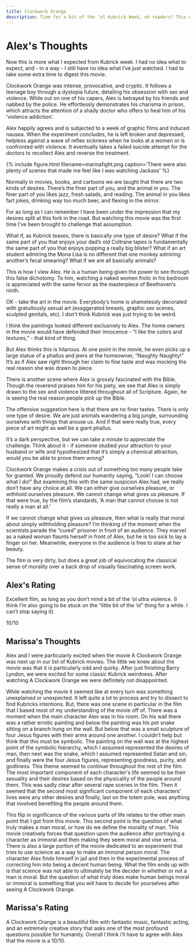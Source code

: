 ```yaml
---
title: Clockwork Orange
description: Time for a bit of the ‘ol Kubrick Week, eh readers? This week we take on the mental flogging that is Clockwork Orange. I’ll be rebuilding my sense of morality all week.
---
```


# Alex's Thoughts

Now this is more what I expected from Kubrick week. I had no idea what
to expect, and - in a way - I still have no idea what I’ve just
watched. I had to take some extra time to digest this movie.

Clockwork Orange was intense, provocative, and cryptic. It follows a
teenage boy through a dystopia future, detailing his obsession with
sex and violence. While out on one of his capers, Alex is betrayed by
his friends and nabbed by the police. He effortlessly demonstrates his
charisma in prison, which attracts the attention of a shady doctor who
offers to heal him of his ‘violence addiction’.

Alex happily agrees and is subjected to a week of graphic films and
induced nausea. When the experiment concludes, he is left broken and
depressed, helpless against a wave of reflex sickness when he looks at
a women or is confronted with violence. It eventually takes a failed
suicide attempt for the doctors to recollect Alex and reverse the
treatment.

{% include figure.html filename=marinafight.png caption='There were
also plenty of scenes that made me feel like I was watching Jackass' %}

Normally in movies, books, and cartoons we are taught that there are
two kinds of desires. There’s the finer part of you, and the animal in
you. The finer part of you likes jazz, fresh salads, and reading. The
animal in you likes fart jokes, drinking way too much beer, and
flexing in the mirror.

For as long as I can remember I have been under the impression that my
desires split at this fork in the road. But watching this movie was
the first time I’ve been brought to challenge that assumption.

What if, as Kubrick teases, there is basically one type of desire?
What if the same part of you that enjoys your dad’s old Coltrane tapes
is fundamentally the same part of you that enjoys popping a really big
blister? What if an art student admiring the Mona Lisa is no different
that one monkey admiring another’s fecal smearing? What if we are all
basically animals?

This is how I view Alex. He is a human being given the power to see
through this false dichotomy. To him, watching a naked women frolic in
his bedroom is appreciated with the same fervor as the masterpiece of
Beethoven’s ninth.

OK - take the art in the movie. Everybody’s home is shamelessly
decorated with gratuitously sexual art (exaggerated breasts, graphic
sex scenes, sculpted genitals, etc). I don’t think Kubrick was just
trying to be weird.

I think the paintings looked different exclusively to Alex. The home
owners in the movie would have defended their innocence - “I like the
colors and textures,” - that kind of thing.

But Alex thinks this is hilarious. At one point in the movie, he even
picks up a large statue of a phallus and jeers at the homeowner,
“Naughty Naughty!” It’s as if Alex saw right through her claim to fine
taste and was mocking the real reason she was drawn to piece.

There is another scene where Alex is grossly fascinated with the
Bible. Though the reverend praises him for his piety, we see that Alex
is simply drawn to the sex and violence littered throughout all of
Scripture. Again, he is seeing the real reason people pick up the
Bible.

The offensive suggestion here is that there are no finer tastes. There
is only one type of desire. We are just animals wandering a big
jungle, surrounding ourselves with things that arouse us. And if that
were really true, every piece of art might as well be a giant phallus.

It’s a dark perspective, but we can take a minute to appreciate the
challenge. Think about it - if someone studied your attraction to your
husband or wife and hypothesized that it’s simply a chemical
attraction, would you be able to prove them wrong?

Clockwork Orange makes a crisis out of something too many people take
for granted. We proudly defend our humanity saying, “Look! I can
choose what I do!” But examining this with the same suspicion Alex
had, we really don’t have any choice at all. We can either give
ourselves pleasure, or withhold ourselves pleasure. We cannot change
what gives us pleasure. If that were true, by the film’s standards, ‘A
man that cannot choose is not really a man at all.’

If we cannot change what gives us pleasure, then what is really that
moral about simply withholding pleasure? I’m thinking of the moment
when the scientists parade the “cured” prisoner in front of an
audience. They marvel as a naked woman flaunts herself in front of
Alex, but he is too sick to lay a finger on her. Meanwhile, everyone
in the audience is free to stare at her beauty.

The film is very dirty, but does a great job of equivocating the
classical sense of morality over a back drop of visually fascinating
screen work.


## Alex's Rating

Excellent film, as long as you don’t mind a bit of the ‘ol ultra
violence. (I think I’m also going to be stuck on the “little bit of
the ‘ol” thing for a while. I can’t stop saying it).

10/10

## Marissa's Thoughts

Alex and I were particularly excited when the movie A Clockwork Orange
was next up in our list of Kubrick movies. The little we knew about
the movie was that it is particularly odd and quirky. After just
finishing Barry Lyndon, we were excited for some classic Kubrick
weirdness. After watching A Clockwork Orange we were definitely not
disappointed.

While watching the movie it seemed like at every turn was something
unexplained or unexpected. It left quite a lot to process and try to
dissect to find Kubricks intentions. But, there was one scene in
particular in the film that I based most of my understanding of the
movie off of. There was a moment when the main character Alex was in
his room. On his wall there was a rather errotic painting and below
the painting was his pet snake sitting on a branch hung on the
wall. But below that was a small sculpture of four Jesus figures with
their arms around one another. I couldn’t help but think that this
must be symbolic. The painting on the wall was at the highest point of
the symbolic hierarchy, which I assumed represented the desires of
man, then next was the snake, which I assumed represented Satan and
sin, and finally were the four Jesus figures, representing goodness,
purity, and godliness. This theme seemed to continue throughout the
rest of the film. The most important component of each character's
life seemed to be their sexuality and their desires based on the
physicality of the people around them. This was sadly clear after
several rape scenes in the film. Then it seemed that the second most
significant component of each characters’ lives were any other desires
and finally, last on the totem pole, was anything that involved
benefiting the people around them.

This flip in significance of the various parts of life relates to the
other main point that I got from this movie. This second point is the
question of what truly makes a man moral, or how do we define the
morality of man. This movie creatively forces that question upon the
audience after portraying a character as immoral and then making they
seem moral and vise versa. There is also a large portion of the movie
dedicated to an experiment that tries to use science as a way to make
an immoral person moral. The character Alex finds himself in jail and
then in the experimental process of correcting him into being a decent
human being. What the film ends up with is that science was not able
to ultimately be the decider in whether or not a man is moral. But the
question of what truly does make human beings moral or immoral is
something that you will have to decide for yourselves after seeing A
Clockwork Orange.

## Marissa's Rating

A Clockwork Orange is a beautiful film with fantastic music, fantastic
acting, and an extremely creative story that asks one of the most
profound questions possible for humanity. Overall I think i’ll have to
agree with Alex that the movie is a 10/10.
